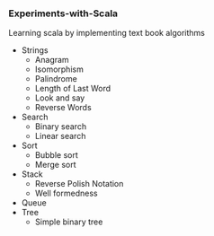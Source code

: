 ### Experiments-with-Scala

Learning scala by implementing text book algorithms

* Strings
  * Anagram
  * Isomorphism
  * Palindrome
  * Length of Last Word
  * Look and say
  * Reverse Words
* Search
  * Binary search
  * Linear search
* Sort
  * Bubble sort
  * Merge sort
* Stack
  * Reverse Polish Notation
  * Well formedness
* Queue
* Tree
  * Simple binary tree
